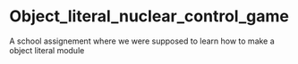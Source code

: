 # Object_literal_nuclear_control_game
A school assignement where we were supposed to learn how to make a object literal module
